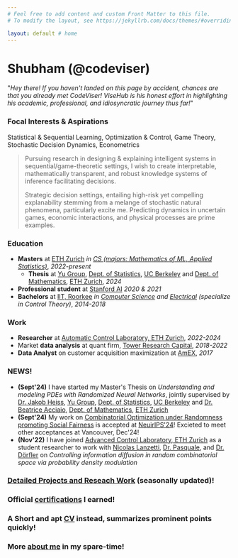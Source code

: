 ```yaml
---
# Feel free to add content and custom Front Matter to this file.
# To modify the layout, see https://jekyllrb.com/docs/themes/#overriding-theme-defaults

layout: default # home
---
```


<!-- <img src="photoId.jpg" alt="drawing" width="200"/> -->
# Shubham (@codeviser)

"_Hey there! If you haven't landed on this page by accident, chances are that you already met CodeViser! ViseHub is his honest effort in highlighting his academic, professional, and idiosyncratic journey thus far!_"

### Focal Interests & Aspirations
Statistical & Sequential Learning, Optimization & Control, Game Theory, Stochastic Decision Dynamics, Econometrics

> Pursuing research in designing & explaining intelligent systems in sequential/game-theoretic settings, I wish to create interpretable, mathematically transparent, and robust knowledge systems of inference facilitating decisions.
>
> Strategic decision settings, entailing high-risk yet compelling explanability stemming from a melange of stochastic natural phenomena, particularly excite me. Predicting dynamics in uncertain games, economic interactions, and physical processes are prime examples.

### Education
- **Masters** at [ETH Zurich](https://ethz.ch/en.html) _in [CS \(majors: Mathematics of ML, Applied Statistics\)](https://inf.ethz.ch/)_, _2022-present_
  - **Thesis** at [Yu Group](https://www.stat.berkeley.edu/~yugroup/), [Dept. of Statistics](https://statistics.berkeley.edu/), [UC Berkeley](https://www.berkeley.edu/) and [Dept. of Mathematics](https://math.ethz.ch/), [ETH Zurich](https://ethz.ch/en.html), _2024_
- **Professional student** at [Stanford AI](https://online.stanford.edu/programs/artificial-intelligence-professional-program) _2020 & 2021_
- **Bachelors** at [IIT, Roorkee](https://new.iitr.ac.in/Main/pages/_en_Indian_Institute_of_Technology_Roorkee__en_.html) _in [Computer Science](https://cse.iitr.ac.in/) and [Electrical](https://ee.iitr.ac.in/) (specialize in Control Theory)_, _2014-2018_

### Work
- **Researcher** at [Automatic Control Laboratory, ETH Zurich](https://control.ee.ethz.ch/), _2022-2024_
- Market **data analysis** at quant firm, [Tower Research Capital](https://www.tower-research.com/), _2018-2022_
- **Data Analyst** on customer acquisition maximization at [AmEX](https://www.americanexpress.com/en-us/careers/career-areas/risk-and-data-analytics/), _2017_

### NEWS!
- **(Sept'24)** I have started my Master's Thesis on _Understanding and modeling PDEs with Randomized Neural Networks_, jointly supervised by [Dr. Jakob Heiss](https://people.math.ethz.ch/~jheiss/), [Yu Group](https://www.stat.berkeley.edu/~yugroup/), [Dept. of Statistics](https://statistics.berkeley.edu/), [UC Berkeley](https://www.berkeley.edu/) and [Dr. Beatrice Acciaio](https://people.math.ethz.ch/~beacciaio/home), [Dept. of Mathematics](https://math.ethz.ch/), [ETH Zurich](https://ethz.ch/en.html)
- **(Sept'24)** My work on [Combinatorial Optimization under Randomness promoting Social Fairness](https://arxiv.org/abs/2406.17736v1) is accepted at [NeuirIPS'24](https://neurips.cc/)! Excieted to meet other acceptances at Vancouver, Dec'24!
- **(Nov'22)** I have joined [Advanced Control Laboratory, ETH Zurich](https://control.ee.ethz.ch/) as a student researcher to work with [Nicolas Lanzetti](https://scholar.google.ch/citations?user=gWJV1rQAAAAJ&hl=en), [Dr. Pasquale](https://scholar.google.com/citations?user=61JYIhYAAAAJ&hl=it), and [Dr. Dörfler](https://scholar.google.com/citations?user=P2kxZ3MAAAAJ&hl=en) on _Controlling information diffusion in random combinatorial space via probability density modulation_

### [Detailed Projects and Reseach Work](/work) (seasonally updated)!

### Official [certifications](https://www.linkedin.com/in/shubhamchowdhary/details/certifications/) I earned!

### A Short and apt [CV](https://drive.google.com/file/d/1mVHP9MYLIF_g3IbYrn5LEzOe1EycuF7w/view?usp=sharing) instead, summarizes prominent points quickly!

### More [about me](/about) in my spare-time!